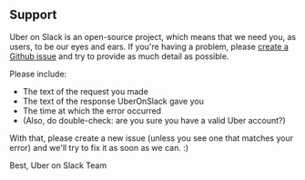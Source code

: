 ## Support

Uber on Slack is an open-source project, which means that we need you, as users,
to be our eyes and ears. If you're having a problem, please
[create a Github issue][create-issue] and try to provide as much detail as possible.

Please include:

* The text of the request you made
* The text of the response UberOnSlack gave you
* The time at which the error occurred
* (Also, do double-check: are you sure you have a valid Uber account?)

With that, please create a new issue (unless you see one that matches your error)
and we'll try to fix it as soon as we can. :)

Best,
Uber on Slack Team

[create-issue]: https://github.com/appacademy/uber_slack/issues
